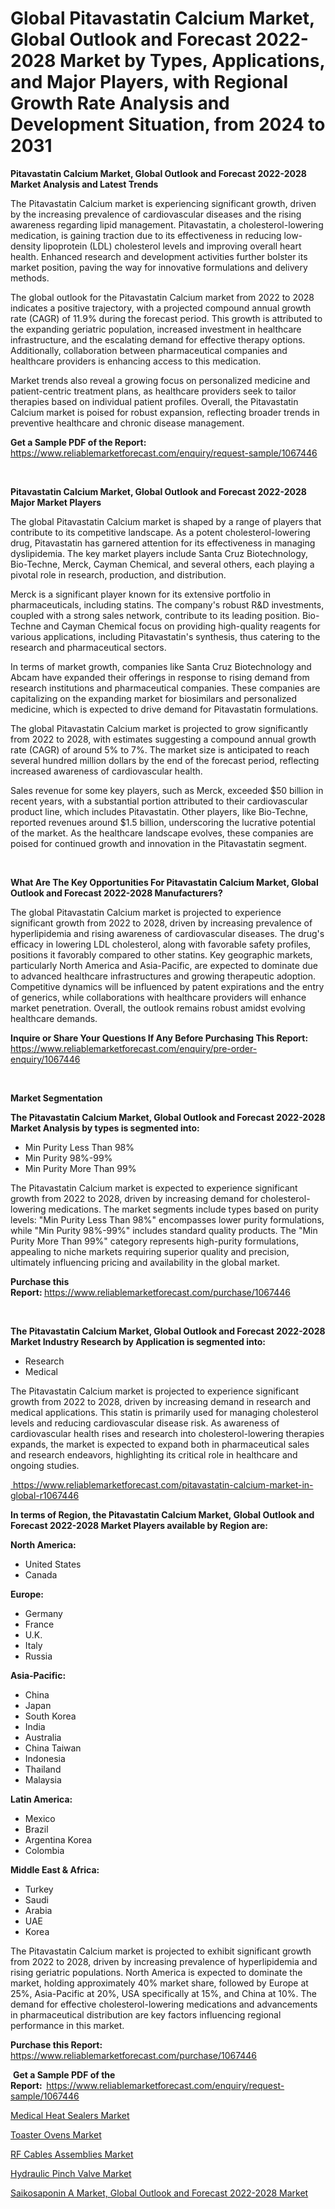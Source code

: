 <p><h1>Global Pitavastatin Calcium Market, Global Outlook and Forecast 2022-2028 Market by Types, Applications, and Major Players, with Regional Growth Rate Analysis and Development Situation, from 2024 to 2031</h1></p><p><strong>Pitavastatin Calcium Market, Global Outlook and Forecast 2022-2028 Market Analysis and Latest Trends</strong></p>
<p><p>The Pitavastatin Calcium market is experiencing significant growth, driven by the increasing prevalence of cardiovascular diseases and the rising awareness regarding lipid management. Pitavastatin, a cholesterol-lowering medication, is gaining traction due to its effectiveness in reducing low-density lipoprotein (LDL) cholesterol levels and improving overall heart health. Enhanced research and development activities further bolster its market position, paving the way for innovative formulations and delivery methods.</p><p>The global outlook for the Pitavastatin Calcium market from 2022 to 2028 indicates a positive trajectory, with a projected compound annual growth rate (CAGR) of 11.9% during the forecast period. This growth is attributed to the expanding geriatric population, increased investment in healthcare infrastructure, and the escalating demand for effective therapy options. Additionally, collaboration between pharmaceutical companies and healthcare providers is enhancing access to this medication.</p><p>Market trends also reveal a growing focus on personalized medicine and patient-centric treatment plans, as healthcare providers seek to tailor therapies based on individual patient profiles. Overall, the Pitavastatin Calcium market is poised for robust expansion, reflecting broader trends in preventive healthcare and chronic disease management.</p></p>
<p><strong>Get a Sample PDF of the Report:&nbsp;</strong> <a href="https://www.reliablemarketforecast.com/enquiry/request-sample/1067446">https://www.reliablemarketforecast.com/enquiry/request-sample/1067446</a></p>
<p>&nbsp;</p>
<p><strong>Pitavastatin Calcium Market, Global Outlook and Forecast 2022-2028 Major Market Players</strong></p>
<p><p>The global Pitavastatin Calcium market is shaped by a range of players that contribute to its competitive landscape. As a potent cholesterol-lowering drug, Pitavastatin has garnered attention for its effectiveness in managing dyslipidemia. The key market players include Santa Cruz Biotechnology, Bio-Techne, Merck, Cayman Chemical, and several others, each playing a pivotal role in research, production, and distribution.</p><p>Merck is a significant player known for its extensive portfolio in pharmaceuticals, including statins. The company's robust R&D investments, coupled with a strong sales network, contribute to its leading position. Bio-Techne and Cayman Chemical focus on providing high-quality reagents for various applications, including Pitavastatin's synthesis, thus catering to the research and pharmaceutical sectors.</p><p>In terms of market growth, companies like Santa Cruz Biotechnology and Abcam have expanded their offerings in response to rising demand from research institutions and pharmaceutical companies. These companies are capitalizing on the expanding market for biosimilars and personalized medicine, which is expected to drive demand for Pitavastatin formulations.</p><p>The global Pitavastatin Calcium market is projected to grow significantly from 2022 to 2028, with estimates suggesting a compound annual growth rate (CAGR) of around 5% to 7%. The market size is anticipated to reach several hundred million dollars by the end of the forecast period, reflecting increased awareness of cardiovascular health.</p><p>Sales revenue for some key players, such as Merck, exceeded $50 billion in recent years, with a substantial portion attributed to their cardiovascular product line, which includes Pitavastatin. Other players, like Bio-Techne, reported revenues around $1.5 billion, underscoring the lucrative potential of the market. As the healthcare landscape evolves, these companies are poised for continued growth and innovation in the Pitavastatin segment.</p></p>
<p>&nbsp;</p>
<p><strong>What Are The Key Opportunities For Pitavastatin Calcium Market, Global Outlook and Forecast 2022-2028 Manufacturers?</strong></p>
<p><p>The global Pitavastatin Calcium market is projected to experience significant growth from 2022 to 2028, driven by increasing prevalence of hyperlipidemia and rising awareness of cardiovascular diseases. The drug's efficacy in lowering LDL cholesterol, along with favorable safety profiles, positions it favorably compared to other statins. Key geographic markets, particularly North America and Asia-Pacific, are expected to dominate due to advanced healthcare infrastructures and growing therapeutic adoption. Competitive dynamics will be influenced by patent expirations and the entry of generics, while collaborations with healthcare providers will enhance market penetration. Overall, the outlook remains robust amidst evolving healthcare demands.</p></p>
<p><strong>Inquire or Share Your Questions If Any Before Purchasing This Report:</strong> <a href="https://www.reliablemarketforecast.com/enquiry/pre-order-enquiry/1067446">https://www.reliablemarketforecast.com/enquiry/pre-order-enquiry/1067446</a></p>
<p>&nbsp;</p>
<p><strong>Market Segmentation</strong></p>
<p><strong>The Pitavastatin Calcium Market, Global Outlook and Forecast 2022-2028 Market Analysis by types is segmented into:</strong></p>
<p><ul><li>Min Purity Less Than 98%</li><li>Min Purity 98%-99%</li><li>Min Purity More Than 99%</li></ul></p>
<p><p>The Pitavastatin Calcium market is expected to experience significant growth from 2022 to 2028, driven by increasing demand for cholesterol-lowering medications. The market segments include types based on purity levels: "Min Purity Less Than 98%" encompasses lower purity formulations, while "Min Purity 98%-99%" includes standard quality products. The "Min Purity More Than 99%" category represents high-purity formulations, appealing to niche markets requiring superior quality and precision, ultimately influencing pricing and availability in the global market.</p></p>
<p><strong>Purchase this Report:&nbsp;</strong><a href="https://www.reliablemarketforecast.com/purchase/1067446">https://www.reliablemarketforecast.com/purchase/1067446</a></p>
<p>&nbsp;</p>
<p><strong>The Pitavastatin Calcium Market, Global Outlook and Forecast 2022-2028 Market Industry Research by Application is segmented into:</strong></p>
<p><ul><li>Research</li><li>Medical</li></ul></p>
<p><p>The Pitavastatin Calcium market is projected to experience significant growth from 2022 to 2028, driven by increasing demand in research and medical applications. This statin is primarily used for managing cholesterol levels and reducing cardiovascular disease risk. As awareness of cardiovascular health rises and research into cholesterol-lowering therapies expands, the market is expected to expand both in pharmaceutical sales and research endeavors, highlighting its critical role in healthcare and ongoing studies.</p></p>
<p><a href="https://www.reliablemarketforecast.com/pitavastatin-calcium-market-in-global-r1067446">&nbsp;https://www.reliablemarketforecast.com/pitavastatin-calcium-market-in-global-r1067446</a></p>
<p><strong>In terms of Region, the Pitavastatin Calcium Market, Global Outlook and Forecast 2022-2028 Market Players available by Region are:</strong></p>
<p>
    <p> <strong> North America: </strong>
        <ul>
            <li>United States</li>
            <li>Canada</li>
        </ul>
        </p> 
    <p> <strong> Europe: </strong>
        <ul>
            <li>Germany</li>
            <li>France</li>
            <li>U.K.</li>
            <li>Italy</li>
            <li>Russia</li>
        </ul>
        </p> 
    <p> <strong> Asia-Pacific: </strong>
        <ul>
            <li>China</li>
            <li>Japan</li>
            <li>South Korea</li>
            <li>India</li>
            <li>Australia</li>
            <li>China Taiwan</li>
            <li>Indonesia</li>
            <li>Thailand</li>
            <li>Malaysia</li>
        </ul>
        </p> 
    <p> <strong> Latin America: </strong>
        <ul>
            <li>Mexico</li>
            <li>Brazil</li>
            <li>Argentina Korea</li>
            <li>Colombia</li>
        </ul>
        </p> 
    <p> <strong> Middle East & Africa: </strong>
        <ul>
            <li>Turkey</li>
            <li>Saudi</li>
            <li>Arabia</li>
            <li>UAE</li>
            <li>Korea</li>
        </ul>
    </p>
    </p>
<p><p>The Pitavastatin Calcium market is projected to exhibit significant growth from 2022 to 2028, driven by increasing prevalence of hyperlipidemia and rising geriatric populations. North America is expected to dominate the market, holding approximately 40% market share, followed by Europe at 25%, Asia-Pacific at 20%, USA specifically at 15%, and China at 10%. The demand for effective cholesterol-lowering medications and advancements in pharmaceutical distribution are key factors influencing regional performance in this market.</p></p>
<p><strong>Purchase this Report: </strong><a href="https://www.reliablemarketforecast.com/purchase/1067446">https://www.reliablemarketforecast.com/purchase/1067446</a></p>
<p>&nbsp;<strong>Get a Sample PDF of the Report:&nbsp;&nbsp;</strong><a href="https://www.reliablemarketforecast.com/enquiry/request-sample/1067446">https://www.reliablemarketforecast.com/enquiry/request-sample/1067446</a></p>
<p><strong></strong></p>
<p><p><a href="https://www.linkedin.com/pulse/medical-heat-sealers-market-insights-product-type-application-rx6kf?trackingId=sptqUu0GSwWue2nsIfLSeQ%3D%3D">Medical Heat Sealers Market</a></p><p><a href="https://issuu.com/reportprime-2/docs/toaster-ovens-market-size-2030.pptx_128c6457829074">Toaster Ovens Market</a></p><p><a href="https://issuu.com/reportprime-2/docs/rf-cables-assemblies-market-size-20_5aa7efcf79c618">RF Cables Assemblies Market</a></p><p><a href="https://medium.com/@eltaroberts39/the-hydraulic-pinch-valve-market-industry-provides-a-comprehensive-and-current-analysis-of-the-286ca2a8b456">Hydraulic Pinch Valve Market</a></p><p><a href="https://github.com/NorbertYates/Market-Research-Report-List-7/blob/main/saikosaponin-a-market-global-outlook-and-forecast-2022-2028-market.md">Saikosaponin A Market, Global Outlook and Forecast 2022-2028 Market</a></p></p>